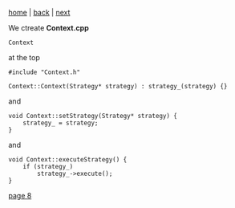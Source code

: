 [home](./page01.md) | [back](./page06.md) | [next](./page08.md)

We ctreate **Context.cpp**
```
Context
```
at the top
```
#include "Context.h"
```



```
Context::Context(Strategy* strategy) : strategy_(strategy) {}
```
and
```
void Context::setStrategy(Strategy* strategy) {
    strategy_ = strategy;
}
```


and
```
void Context::executeStrategy() {
    if (strategy_)
        strategy_->execute();
}
```

[page 8](./page08.md)
